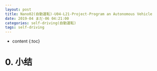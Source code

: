 ```yaml
---
layout: post
title: Nano02(自動運転)-U04-L21-Project-Program an Autonomous Vehicle
date: 2019-04 まだ-06 04:21:00
categories: self-driving(自動運転)
tags: self-driving
---
```

* content
{:toc}

# 0. 小结
